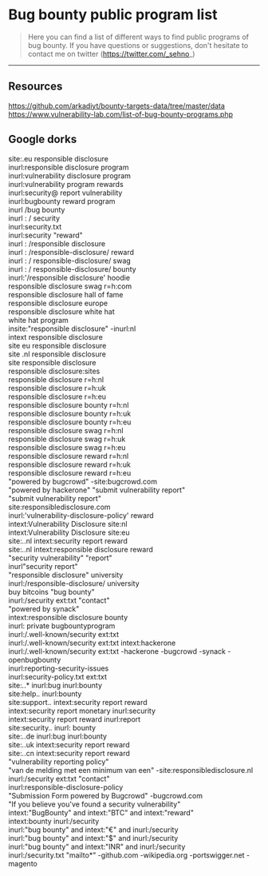 # Bug bounty public program list  
> Here you can find a list of different ways to find public programs of bug bounty.
If you have questions or suggestions, don't hesitate to contact me on twitter (https://twitter.com/_sehno_)  

***

## Resources  
https://github.com/arkadiyt/bounty-targets-data/tree/master/data  
https://www.vulnerability-lab.com/list-of-bug-bounty-programs.php


## Google dorks  
site:.eu responsible disclosure  
inurl:responsible disclosure program  
inurl:vulnerability disclosure program  
inurl:vulnerability program rewards  
inurl:security@ report vulnerability  
inurl:bugbounty reward program  
inurl /bug bounty  
inurl : / security  
inurl:security.txt  
inurl:security "reward"  
inurl : /responsible disclosure  
inurl : /responsible-disclosure/ reward  
inurl : / responsible-disclosure/ swag  
inurl : / responsible-disclosure/ bounty  
inurl:'/responsible disclosure' hoodie  
responsible disclosure swag r=h:com  
responsible disclosure hall of fame  
responsible disclosure europe  
responsible disclosure white hat  
white hat program  
insite:"responsible disclosure" -inurl:nl  
intext responsible disclosure  
site eu responsible disclosure  
site .nl responsible disclosure  
site responsible disclosure  
responsible disclosure:sites  
responsible disclosure r=h:nl  
responsible disclosure r=h:uk  
responsible disclosure r=h:eu  
responsible disclosure bounty r=h:nl  
responsible disclosure bounty r=h:uk  
responsible disclosure bounty r=h:eu  
responsible disclosure swag r=h:nl  
responsible disclosure swag r=h:uk  
responsible disclosure swag r=h:eu  
responsible disclosure reward r=h:nl  
responsible disclosure reward r=h:uk  
responsible disclosure reward r=h:eu  
"powered by bugcrowd" -site:bugcrowd.com  
"powered by hackerone" "submit vulnerability report"  
"submit vulnerability report"  
site:responsibledisclosure.com  
inurl:'vulnerability-disclosure-policy' reward  
intext:Vulnerability Disclosure site:nl  
intext:Vulnerability Disclosure site:eu  
site:*.*.nl intext:security report reward  
site:*.*.nl intext:responsible disclosure reward  
"security vulnerability" "report"  
inurl"security report"  
"responsible disclosure" university  
inurl:/responsible-disclosure/ university  
buy bitcoins "bug bounty"  
inurl:/security ext:txt "contact"  
"powered by synack"  
intext:responsible disclosure bounty  
inurl: private bugbountyprogram  
inurl:/.well-known/security ext:txt  
inurl:/.well-known/security ext:txt intext:hackerone  
inurl:/.well-known/security ext:txt -hackerone -bugcrowd -synack -openbugbounty  
inurl:reporting-security-issues  
inurl:security-policy.txt ext:txt  
site:*.*.* inurl:bug inurl:bounty  
site:help.*.* inurl:bounty  
site:support.*.* intext:security report reward  
intext:security report monetary inurl:security   
intext:security report reward inurl:report  
site:security.*.* inurl: bounty  
site:*.*.de inurl:bug inurl:bounty  
site:*.*.uk intext:security report reward  
site:*.*.cn intext:security report reward  
"vulnerability reporting policy"  
"van de melding met een minimum van een" -site:responsibledisclosure.nl  
inurl:/security ext:txt "contact"  
inurl:responsible-disclosure-policy  
"Submission Form powered by Bugcrowd" -bugcrowd.com  
"If you believe you've found a security vulnerability"  
intext:"BugBounty" and intext:"BTC" and intext:"reward"  
intext:bounty inurl:/security  
inurl:"bug bounty" and intext:"€" and inurl:/security  
inurl:"bug bounty" and intext:"$" and inurl:/security  
inurl:"bug bounty" and intext:"INR" and inurl:/security  
inurl:/security.txt "mailto*" -github.com  -wikipedia.org -portswigger.net -magento  

 

